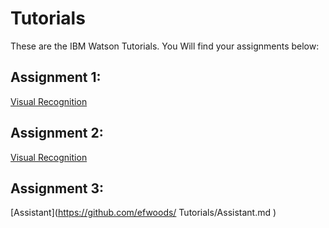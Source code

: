 # Tutorials
These are the IBM Watson Tutorials. You Will find your assignments below:
## Assignment 1: 
   [Visual Recognition](https://github.com/efwoods/Tutorials/Watson-Visual-Recognition-GUI.md)
## Assignment 2:
   [Visual Recognition](https://github.com/efwoods/Tutorials/Watson-Visual-Recognition-GUI.md)
## Assignment 3:
   [Assistant](https://github.com/efwoods/
      Tutorials/Assistant.md
    )

